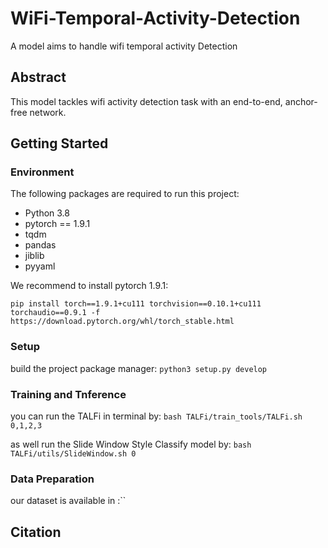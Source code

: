 # WiFi-Temporal-Activity-Detection
A model aims to handle wifi temporal activity Detection

## Abstract
This model tackles wifi activity detection task with an end-to-end, anchor-free network.

## Getting Started

### Environment
The following packages are required to run this project:
- Python 3.8
- pytorch == 1.9.1
- tqdm
- pandas
- jiblib
- pyyaml

We recommend to install pytorch 1.9.1: 

`pip install torch==1.9.1+cu111 torchvision==0.10.1+cu111 torchaudio==0.9.1 -f https://download.pytorch.org/whl/torch_stable.html`

### Setup

build the project package manager: `python3 setup.py develop`

### Training and Tnference
you can run the TALFi in terminal by: `bash TALFi/train_tools/TALFi.sh 0,1,2,3`

as well run the Slide Window Style Classify model by: `bash TALFi/utils/SlideWindow.sh 0`

### Data Preparation
our dataset is available in :``

## Citation
